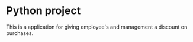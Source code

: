 <!DOCTYPE html>
<html>
<head>
<h1>Python project</h1>
</head>
<body>
<p>This is a application for giving employee's and management a discount on purchases.</p>
</body>
</html>
